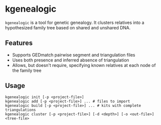 # kgenealogic

`kgenealogic` is a tool for genetic genealogy. It clusters relatives into a hypothesized family
tree based on shared and unshared DNA.

## Features

- Supports GEDmatch pairwise segment and triangulation files
- Uses both presence and inferred absence of triangulation
- Allows, but doesn't require, specifying known relatives at each node of the family tree

## Usage

```
kgenealogic init [-p <project-file>]
kgenealogic add [-p <project-file>] ... # files to import
kgenealogic build [-p <project-file>] ... # kits with complete triangulations
kgenealogic cluster [-p <project-file>] [-d <depth>] [-o <out-file>] <tree-file>
```
